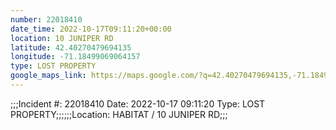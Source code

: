 ```yaml
---
number: 22018410
date_time: 2022-10-17T09:11:20+00:00
location: 10 JUNIPER RD
latitude: 42.40270479694135
longitude: -71.18499069064157
type: LOST PROPERTY
google_maps_link: https://maps.google.com/?q=42.40270479694135,-71.18499069064157
---
```


;;;Incident #: 22018410   Date: 2022-10-17 09:11:20    Type: LOST PROPERTY;;;;;;Location: HABITAT / 10 JUNIPER RD;;;
